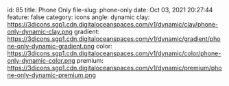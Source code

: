 id: 85
title: Phone Only 
file-slug: phone-only
date: Oct 03, 2021 20:27:44
feature: false
category: icons
angle: dynamic
clay: https://3dicons.sgp1.cdn.digitaloceanspaces.com/v1/dynamic/clay/phone-only-dynamic-clay.png
gradient: https://3dicons.sgp1.cdn.digitaloceanspaces.com/v1/dynamic/gradient/phone-only-dynamic-gradient.png
color: https://3dicons.sgp1.cdn.digitaloceanspaces.com/v1/dynamic/color/phone-only-dynamic-color.png
premium: https://3dicons.sgp1.cdn.digitaloceanspaces.com/v1/dynamic/premium/phone-only-dynamic-premium.png
